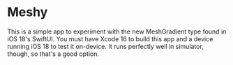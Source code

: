 # Meshy

This is a simple app to experiment with the new MeshGradient type found in iOS 18's SwiftUI. You must have Xcode 16 to build this app and a device running iOS 18 to test it on-device. It runs perfectly well in simulator, though, so that's a good option.
